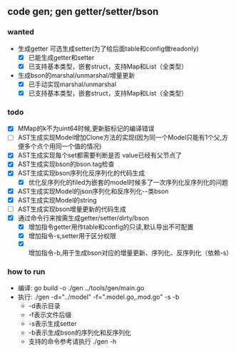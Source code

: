 ## code gen; gen getter/setter/bson
### wanted
- 生成getter 可选生成setter(为了给后面table和config做readonly)
    - [X] 已能生成getter和setter
    - [X] 已支持基本类型，嵌套struct，支持Map和List（全类型）
- 生成bson的marshal/unmarshal/增量更新
    - [X] 已手动实现marshal/unmarshal
    - [X] 已支持基本类型，嵌套struct，支持Map和List（全类型）

### todo
- [X] MMap的k不为uint64时候,更新脏标记的编译错误
- [ ] AST生成实现Model增加Clone方法的实现(因为同一个Model只能有1个父,方便多个点个用同一个值的情况)
- [X] AST生成实现每个set都需要判断是否 value已经有父节点了
- [X] AST生成实现bson的bson.tag检查
- [X] AST生成实现bson序列化反序列化的代码生成
    - [X] 优化反序列化的filed为嵌套的model时候多了一次序列化反序列化的问题
- [X] AST生成实现Model的json序列化和反序列化--类bson
- [X] AST生成实现Model的string
- [ ] AST生成实现bson增量更新的代码生成
- [X] 通过命令行来按需生成getter/setter/dirty/bson
    - [X] 增加指令getter用作table和config的只读,默认导出不可配置
    - [X] 增加指令-s,setter用于区分权限
    - [X] 增加指令-b,用于生成bson对应的增量更新、序列化、反序列化（依赖-s）

### how to run
- 编译: go build -o ./gen ../tools/gen/main.go
- 执行: ./gen -d="../model" -f=".model.go,.mod.go" -s -b
    - -d表示目录
    - -f表示文件后缀
    - -s表示生成setter
    - -b表示生成bson的序列化和反序列化
    - 支持的命令参考请执行 ./gen -h